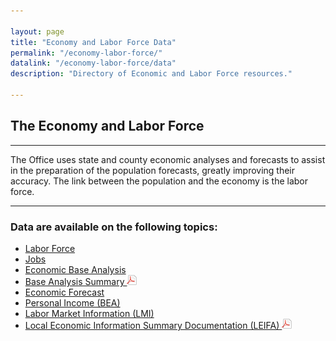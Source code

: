 ```yaml
---

layout: page
title: "Economy and Labor Force Data"
permalink: "/economy-labor-force/"
datalink: "/economy-labor-force/data"
description: "Directory of Economic and Labor Force resources."

---
```


## The Economy and Labor Force

- - -

The Office uses state and county economic analyses and forecasts to assist in the preparation of the population forecasts, greatly improving their accuracy. The link between the population and the economy is the labor force.

- - -

### Data are available on the following topics:

- [Labor Force](/economy-labor-force/labor-force#labor-force)
- [Jobs](/economy-labor-force/data/jobs-by-sector#jobs-by-sector-naics)
- [Economic Base Analysis](/economy-labor-force/data/base-analysis#base-industries-analysis)
- [Base Analysis Summary ![pdf](/images/page_white_acrobat.png 'download pdf file')](https://drive.google.com/uc?export=download&id=1Ag0JdOo8XATTBiNuh80BTiuqLV4Kv72T)
- [Economic Forecast](/economy-labor-force/economic-forecasts#economic-forecasts)
- [Personal Income (BEA)](http://www.bea.gov/newsreleases/regional/spi/sqpi_newsrelease.htm)
- [Labor Market Information (LMI)](https://www.colmigateway.com/vosnet/)
- [Local Economic Information Summary Documentation (LEIFA) ![pdf](/images/page_white_acrobat.png 'download pdf file')](https://drive.google.com/uc?export=download&id=0B9kZxy54UDqMSWNFTzF1YV81MTY5Uk9Dc0xTc3RZeFpJTFRV)
